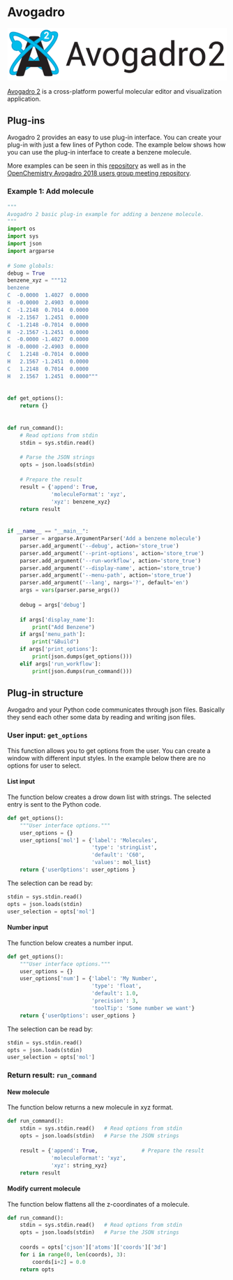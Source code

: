 # Avogadro
<img src='/assets/img/Avogadro2_Full_Large.png'>

[Avogadro 2](https://www.openchemistry.org/projects/avogadro2/) is a cross-platform powerful molecular editor and visualization application.

## Plug-ins
Avogadro 2 provides an easy to use plug-in interface. You can create your plug-in with just a few lines of Python code. The example below shows how you can use the plug-in interface to create a benzene molecule.

More examples can be seen in this [repository](https://github.com/kbsezginel/chem-tools-tutorials/tree/master/avogadro) as well as in the [OpenChemistry Avogadro 2018 users group meeting repository](https://github.com/OpenChemistry/avogadro-ugm2018).

### Example 1: Add molecule

```python
"""
Avogadro 2 basic plug-in example for adding a benzene molecule.
"""
import os
import sys
import json
import argparse

# Some globals:
debug = True
benzene_xyz = """12
benzene
C  -0.0000  1.4027  0.0000
H  -0.0000  2.4903  0.0000
C  -1.2148  0.7014  0.0000
H  -2.1567  1.2451  0.0000
C  -1.2148 -0.7014  0.0000
H  -2.1567 -1.2451  0.0000
C  -0.0000 -1.4027  0.0000
H  -0.0000 -2.4903  0.0000
C   1.2148 -0.7014  0.0000
H   2.1567 -1.2451  0.0000
C   1.2148  0.7014  0.0000
H   2.1567  1.2451  0.0000"""


def get_options():
    return {}


def run_command():
    # Read options from stdin
    stdin = sys.stdin.read()

    # Parse the JSON strings
    opts = json.loads(stdin)

    # Prepare the result
    result = {'append': True,
              'moleculeFormat': 'xyz',
              'xyz': benzene_xyz}
    return result


if __name__ == "__main__":
    parser = argparse.ArgumentParser('Add a benzene molecule')
    parser.add_argument('--debug', action='store_true')
    parser.add_argument('--print-options', action='store_true')
    parser.add_argument('--run-workflow', action='store_true')
    parser.add_argument('--display-name', action='store_true')
    parser.add_argument('--menu-path', action='store_true')
    parser.add_argument('--lang', nargs='?', default='en')
    args = vars(parser.parse_args())

    debug = args['debug']

    if args['display_name']:
        print("Add Benzene")
    if args['menu_path']:
        print("&Build")
    if args['print_options']:
        print(json.dumps(get_options()))
    elif args['run_workflow']:
        print(json.dumps(run_command()))

```

## Plug-in structure

Avogadro and your Python code communicates through json files. Basically they send each other some data by reading and writing json files.

### User input: `get_options`
This function allows you to get options from the user.
You can create a window with different input styles.
In the example below there are no options for user to select.

#### List input
The function below creates a drow down list with strings.
The selected entry is sent to the Python code.

```python
def get_options():
    """User interface options."""
    user_options = {}
    user_options['mol'] = {'label': 'Molecules',
                           'type': 'stringList',
                           'default': 'C60',
                           'values': mol_list}
    return {'userOptions': user_options }
```

The selection can be read by:

```python
stdin = sys.stdin.read()
opts = json.loads(stdin)
user_selection = opts['mol']
```

#### Number input
The function below creates a number input.

```python
def get_options():
    """User interface options."""
    user_options = {}
    user_options['num'] = {'label': 'My Number',
                           'type': 'float',
                           'default': 1.0,
                           'precision': 3,
                           'toolTip': 'Some number we want'}
    return {'userOptions': user_options }
```

The selection can be read by:

```python
stdin = sys.stdin.read()
opts = json.loads(stdin)
user_selection = opts['mol']
```

### Return result: `run_command`

#### New molecule
The function below returns a new molecule in xyz format.
```python
def run_command():
    stdin = sys.stdin.read()   # Read options from stdin
    opts = json.loads(stdin)   # Parse the JSON strings

    result = {'append': True,              # Prepare the result
              'moleculeFormat': 'xyz',
              'xyz': string_xyz}
    return result
```

#### Modify current molecule
The function below flattens all the z-coordinates of a molecule.

```python
def run_command():
    stdin = sys.stdin.read()   # Read options from stdin
    opts = json.loads(stdin)   # Parse the JSON strings

    coords = opts['cjson']['atoms']['coords']['3d']
    for i in range(0, len(coords), 3):
        coords[i+2] = 0.0
    return opts
```
